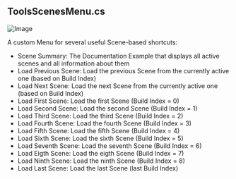 ## ToolsScenesMenu.cs
![Image](/Screenshots/Editor/ToolsScenesMenu_Info.jpg)

A custom Menu for several useful Scene-based shortcuts:

- Scene Summary: The Documentation Example that displays all active scenes and all information about them
- Load Previous Scene: Load the previous Scene from the currently active one (based on Build Index)
- Load Next Scene: Load the next Scene from the currently active one (based on Build Index)
- Load First Scene: Load the first Scene (Build Index = 0)
- Load Second Scene: Load the second Scene (Build Index = 1)
- Load Third Scene: Load the third Scene (Build Index = 2)
- Load Fourth Scene: Load the fourth Scene (Build Index = 3)
- Load Fifth Scene: Load the fifth Scene (Build Index = 4)
- Load Sixth Scene: Load the sixth Scene (Build Index = 5)
- Load Seventh Scene: Load the seventh Scene (Build Index = 6)
- Load Eigth Scene: Load the eigth Scene (Build Index = 7)
- Load Ninth Scene: Load the ninth Scene (Build Index = 8)
- Load Last Scene: Load the last Scene (last Build Index)